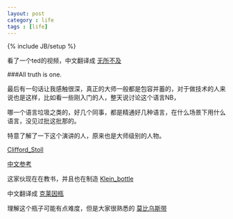 ```yaml
---
layout: post
category : life
tags : [life]
---
```

{% include JB/setup %}

看了一个ted的视频，中文翻译成 [无所不及](http://v.163.com/movie/2008/5/E/G/M7RKRI7N1_M7RMUGUEG.html '无所不及')


###All truth is one.

最后有一句话让我感触很深，真正的大师一般都是包容并蓄的，对于做技术的人来说也是这样，比如看一些刚入门的人，整天说讨论这个语言NB，

哪一个语言垃圾之类的，好几个同事，都是精通好几种语言，在什么场景下用什么语言，没见过批这批那的。

特意了解了一下这个演讲的人，原来也是大师级别的人物。

[Clifford_Stoll](http://en.wikipedia.org/wiki/Clifford_Stoll 'http://en.wikipedia.org/wiki/Clifford_Stoll')

[中文参考](http://baike.baidu.com/view/13343001.htm?fr=aladdin 'http://baike.baidu.com/view/13343001.htm?fr=aladdin')


这家伙现在在教书，并且也在制造 [Klein_bottle](http://en.wikipedia.org/wiki/Klein_bottle 'http://en.wikipedia.org/wiki/Klein_bottle')

中文翻译成 [克莱因瓶](http://zh.wikipedia.org/wiki/%BF%CB%C0%B3%D2%F2%C6%BF 'http://zh.wikipedia.org/wiki/%BF%CB%C0%B3%D2%F2%C6%BF')


理解这个瓶子可能有点难度，但是大家很熟悉的 [莫比乌斯带](http://baike.baidu.com/view/246557.htm 'http://baike.baidu.com/view/246557.htm')


